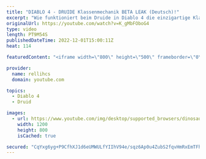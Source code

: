 ```yaml
---
title: "DIABLO 4 - DRUIDE Klassenmechanik BETA LEAK (Deutsch)!"
excerpt: "Wie funktioniert beim Druide in Diablo 4 die einzigartige Klassenmechanik? Diesen Leak aus der Beta besprechen wir heute im ..."
originalUrl: https://youtube.com/watch?v=K_gMbFOboG4
type: video
length: PT9M54S
publishedDateTime: 2022-12-01T15:00:11Z
heat: 114

featuredContent: "<iframe width=\"800\" height=\"500\" frameborder=\"0\" src=\"https://www.youtube.com/embed/K_gMbFOboG4\" allow=\"accelerometer; autoplay; encrypted-media; gyroscope; picture-in-picture\" allowfullscreen></iframe>"

provider:
  name: rellihcs
  domain: youtube.com

topics:
  - Diablo 4
  - Druid

images:
  - url: https://www.youtube.com/img/desktop/supported_browsers/dinosaur.png
    width: 1200
    height: 800
    isCached: true

secured: "CqYxg6yg+P9CfhXJ1d6eUMWULfYIIhV94e/sqz6Ap0u4ZubS2fqvHmRxEmTFhYNeaNez/RkAZvwx8g432c6MaQV6A00bZ+RsflkJaW1Y1yGmZyW9nrI1n5SbavKNOBQiORxKxCBCEQTAfm3Jx7iYQc7cpgOCQ4F8Q1VSvfDACpDtog6d8/0Y58ZF6qZNt5rOTb3mDdLbAJvCPI+EOgjREt2Y5gIaErLgPujrQX5gfpQWXGoz94znuVnyV/4lbAUbe94LJIRLqUrNqVzSXfM32aWRTMQBLVSI9rQhfIMoGt9EXAiJsb+YZUfmQ/UZpOEdFSXrBFGgY7AsYwE6wyC2vxn2T/Gy9Ytb5fC38KIqXPCbQ7GpmdmZxVs7iZXNrWxNshmgoaJzf88N0O56HAbHNL/Mw6gLWbZw8YBlZouT+7w=;inIUPJwLgOgq7+8A0KJOUA=="
---
```


